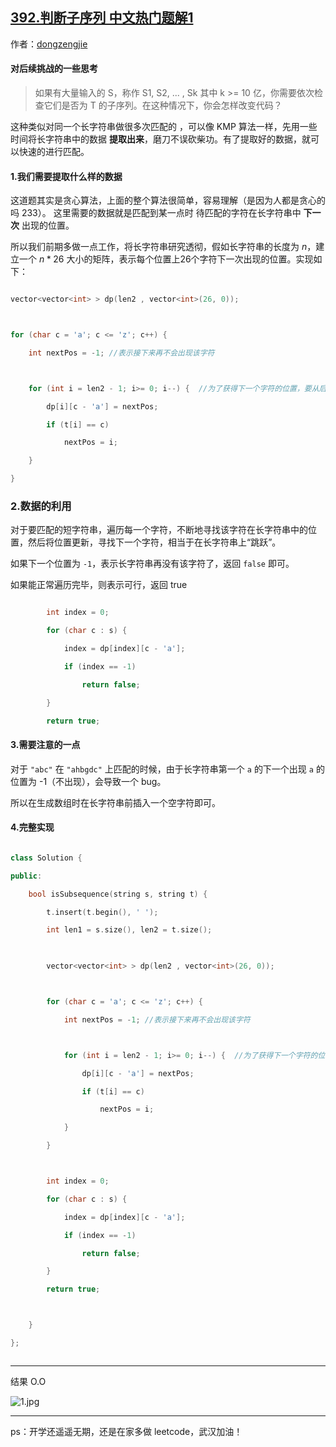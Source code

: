 ## [392.判断子序列 中文热门题解1](https://leetcode.cn/problems/is-subsequence/solutions/100000/dui-hou-xu-tiao-zhan-de-yi-xie-si-kao-ru-he-kuai-s)

作者：[dongzengjie](https://leetcode.cn/u/dongzengjie)
#### 对后续挑战的一些思考

>如果有大量输入的 S，称作 S1, S2, ... , Sk 其中 k >= 10 亿，你需要依次检查它们是否为 T 的子序列。在这种情况下，你会怎样改变代码？

这种类似对同一个长字符串做很多次匹配的 ，可以像 KMP 算法一样，先用一些时间将长字符串中的数据 **提取出来**，磨刀不误砍柴功。有了提取好的数据，就可以快速的进行匹配。

#### 1.我们需要提取什么样的数据

这道题其实是贪心算法，上面的整个算法很简单，容易理解（是因为人都是贪心的吗 233）。 这里需要的数据就是匹配到某一点时 待匹配的字符在长字符串中 **下一次** 出现的位置。

所以我们前期多做一点工作，将长字符串研究透彻，假如长字符串的长度为 $n$，建立一个 $n * 26$ 大小的矩阵，表示每个位置上26个字符下一次出现的位置。实现如下：

```C++ []
vector<vector<int> > dp(len2 , vector<int>(26, 0));

for (char c = 'a'; c <= 'z'; c++) {
    int nextPos = -1; //表示接下来再不会出现该字符

    for (int i = len2 - 1; i>= 0; i--) {  //为了获得下一个字符的位置，要从后往前
        dp[i][c - 'a'] = nextPos;
        if (t[i] == c)
            nextPos = i;
    }
}
```

### 2.数据的利用

对于要匹配的短字符串，遍历每一个字符，不断地寻找该字符在长字符串中的位置，然后将位置更新，寻找下一个字符，相当于在长字符串上“跳跃”。

如果下一个位置为 `-1`，表示长字符串再没有该字符了，返回 `false` 即可。

如果能正常遍历完毕，则表示可行，返回 true

```C++ []
		int index = 0;
		for (char c : s) {
			index = dp[index][c - 'a'];
			if (index == -1)
				return false;
		}
		return true;
```

#### 3.需要注意的一点

对于 `"abc"` 在 `"ahbgdc"` 上匹配的时候，由于长字符串第一个 `a` 的下一个出现 `a` 的位置为 -1（不出现），会导致一个 bug。

所以在生成数组时在长字符串前插入一个空字符即可。

#### 4.完整实现

```C++ []
class Solution {
public:
	bool isSubsequence(string s, string t) {
		t.insert(t.begin(), ' ');
		int len1 = s.size(), len2 = t.size();
		
		vector<vector<int> > dp(len2 , vector<int>(26, 0));

		for (char c = 'a'; c <= 'z'; c++) {
			int nextPos = -1; //表示接下来再不会出现该字符

			for (int i = len2 - 1; i>= 0; i--) {  //为了获得下一个字符的位置，要从后往前
				dp[i][c - 'a'] = nextPos;
				if (t[i] == c)
					nextPos = i;
			}
		}

		int index = 0;
		for (char c : s) {
			index = dp[index][c - 'a'];
			if (index == -1)
				return false;
		}
		return true;

	}
};

```

---

结果 O.O

![1.jpg](https://pic.leetcode-cn.com/afb6c8562540a668f2147b6a688addea046535ddb791874f7040ca8af542c6cc-1.jpg)


---

ps：开学还遥遥无期，还是在家多做 leetcode，武汉加油！